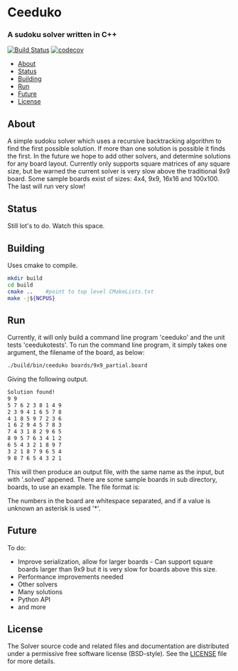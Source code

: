 # Ceeduko

### A sudoku solver written in C++

[![Build Status](https://travis-ci.org/thomasms/ceeduko.svg?branch=dev)](https://travis-ci.org/thomasms/ceeduko)
[![codecov](https://codecov.io/gh/thomasms/ceeduko/branch/dev/graph/badge.svg)](https://codecov.io/gh/thomasms/ceeduko)

- [About](#about)
- [Status](#status)
- [Building](#building)
- [Run](#run)
- [Future](#future)
- [License](#license)

About
------
A simple sudoku solver which uses a recursive backtracking algorithm to find the first possible solution. If more than one solution is possible it finds the first. In the future we hope to add other solvers, and determine solutions for any board layout. Currently only supports square matrices of any square size, but be warned the current solver is very slow above the traditional 9x9 board.
Some sample boards exist of sizes: 4x4, 9x9, 16x16 and 100x100. The last will run very slow!

Status
------
Still lot's to do. Watch this space.

Building
------
Uses cmake to compile.
```bash
mkdir build
cd build
cmake ..    #point to top level CMakeLists.txt
make -j${NCPUS}
```
Run
------
Currently, it will only build a command line program 'ceeduko' and the unit tests 'ceedukotests'.
To run the command line program, it simply takes one argument, the filename of the board, as below:
```bash
./build/bin/ceeduko boards/9x9_partial.board
```
Giving the following output.
```bash
Solution found!
9 9
5 7 6 2 3 8 1 4 9
2 3 9 4 1 6 5 7 8
4 1 8 5 9 7 2 3 6
1 6 2 9 4 5 7 8 3
7 4 3 1 8 2 9 6 5
8 9 5 7 6 3 4 1 2
6 5 4 3 2 1 8 9 7
3 2 1 8 7 9 6 5 4
9 8 7 6 5 4 3 2 1
```
This will then produce an output file, with the same name as the input, but with '.solved' appened.
There are some sample boards in sub directory, boards, to use an example. The file format is:

<number of rows> <number of columns>
<board>

The numbers in the board are whitespace separated, and if a value is unknown an asterisk is used '*'.

Future
------
To do:
- Improve serialization, allow for larger boards - Can support square boards larger than 9x9 but it is very slow for boards above this size.
- Performance improvements needed
- Other solvers
- Many solutions
- Python API
- and more

License
--------
The Solver source code and related files and documentation are distributed under a permissive free software license (BSD-style).  See the [LICENSE](https://raw.githubusercontent.com/thomasms/Solver/master/LICENSE) file for more details.

